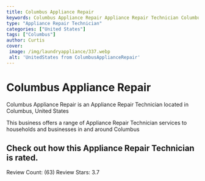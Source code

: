 ```yaml
---
title: Columbus Appliance Repair
keywords: Columbus Appliance Repair Appliance Repair Technician Columbus United States 
type: "Appliance Repair Technician"
categories: ["United States"]
tags: ["Columbus"]
author: Curtis
cover:
 image: /img/laundryappliance/337.webp
 alt: 'UnitedStates from ColumbusApplianceRepair'
---
```


# Columbus Appliance Repair
Columbus Appliance Repair is an Appliance Repair Technician located in Columbus, United States

This business offers a range of Appliance Repair Technician services to households and businesses in and around Columbus

## Check out how this Appliance Repair Technician is rated.
Review Count: (63)
Review Stars: 3.7
